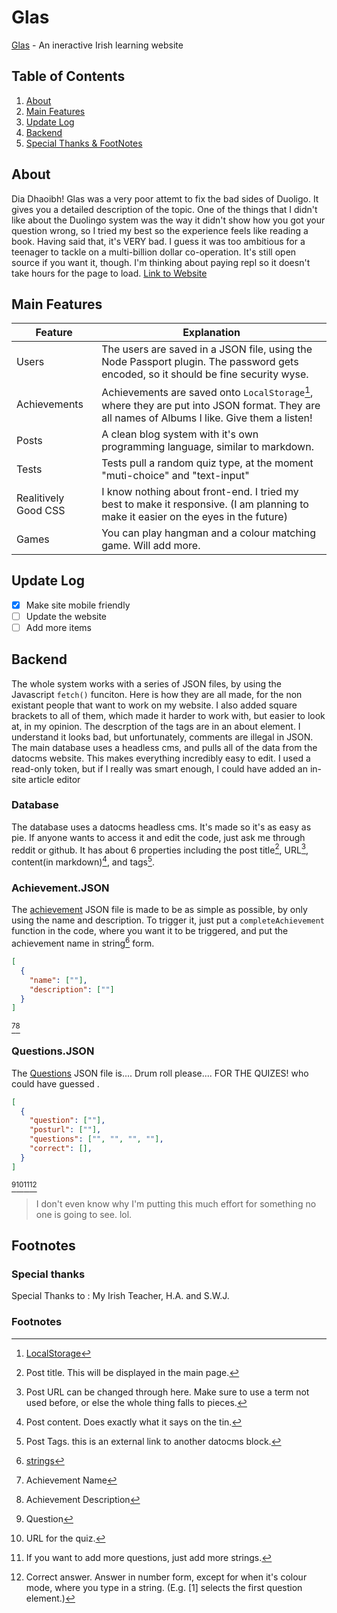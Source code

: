 # Glas

[Glas](https://glas.low-fat-lard.repl.co) - An ineractive Irish learning website
## Table of Contents
1. [About](#about)
2. [Main Features](#main-features)
3. [Update Log](#update-log)
4. [Backend](#backend)
5. [Special Thanks & FootNotes](#footnotes)

## About
Dia Dhaoibh! Glas was a very poor attemt to fix the bad sides of Duoligo. It gives you a detailed description of the topic. One of the things that I didn't like about the Duolingo system was the way it didn't show how you got your question wrong, so I tried my best so the experience feels like reading a book. Having said that, it's VERY bad. I guess it was too ambitious for a teenager to tackle on a multi-billion dollar co-operation. It's still open source if you want it, though. I'm thinking about paying repl so it doesn't take hours for the page to load. [Link to Website](https://glas.low-fat-lard.repl.co)

## Main Features
|Feature|Explanation|
| ------------- | ------------- |
| Users |The users are saved in a JSON file, using the Node Passport plugin. The password gets encoded, so it should be fine security wyse.|
| Achievements | Achievements are saved onto `LocalStorage`[^1], where they are put into JSON format. They are all names of Albums I like. Give them a listen!|
| Posts | A clean blog system with it's own programming language, similar to markdown.|
| Tests | Tests pull a random quiz type, at the moment "muti-choice" and "text-input"|
| Realitively Good CSS | I know nothing about front-end. I tried my best to make it responsive. (I am planning to make it easier on the eyes in the future)|
| Games | You can play hangman and a colour matching game. Will add more.|

## Update Log
- [x] Make site mobile friendly
- [ ] Update the website
- [ ] Add more items

## Backend
The whole system works with a series of JSON files, by using the Javascript `fetch()` funciton. Here is how they are all made, for the non existant people that want to work on my website. I also added square brackets to all of them, which made it harder to work with, but easier to look at, in my opinion. The descrption of the tags are in an about element. I understand it looks bad, but unfortunately, comments are illegal in JSON. The main database uses a headless cms, and pulls all of the data from the datocms website. This makes everything incredibly easy to edit. I used a read-only token, but if I really was smart enough, I could have added an in-site article editor

### Database
The database uses a datocms headless cms. It's made so it's as easy as pie. If anyone wants to access it and edit the code, just ask me through reddit or github.
It has about 6 properties including the post title[^2], URL[^3], content(in markdown)[^4], and tags[^5].
### Achievement.JSON
The [achievement](https://github.com/Low-Fat-Lard/Glas/blob/main/public/json/achievements.json) JSON file is made to be as simple as possible, by only using the name and description. To trigger it, just put a `completeAchievement` function in the code, where you want it to be triggered, and put the achievement name in string[^12] form.
```json
[
  {
    "name": [""],
    "description": [""]
  }
]
```
[^6][^7]
### Questions.JSON
The [Questions](https://github.com/Low-Fat-Lard/Glas/blob/main/public/json/questions.json) JSON file is.... Drum roll please.... FOR THE QUIZES! who could have guessed . 
```json
[
  {
    "question": [""],
    "posturl": [""],
    "questions": ["", "", "", ""],
    "correct": [],
  }
]
```
[^8][^9][^10][^11]
> I don't even know why I'm putting this much effort for something no one is going to see. lol.

## Footnotes
### Special thanks
Special Thanks to : My Irish Teacher, H.A. and S.W.J.
### Footnotes
[^1]: [LocalStorage](https://www.w3schools.com/html/html5_webstorage.asp)
[^2]: Post title. This will be displayed in the main page.
[^3]: Post URL can be changed through here. Make sure to use a term not used before, or else the whole thing falls to pieces.
[^4]: Post content. Does exactly what it says on the tin.
[^5]: Post Tags. this is an external link to another datocms block. 
[^6]: Achievement Name
[^7]: Achievement Description
[^8]: Question
[^9]: URL for the quiz.
[^10]: If you want to add more questions, just add more strings.
[^11]: Correct answer. Answer in number form, except for when it's colour mode, where you type in a string. (E.g. [1] selects the first question element.)
[^12]: [strings](https://www.w3schools.com/js/js_string_methods.asp)


